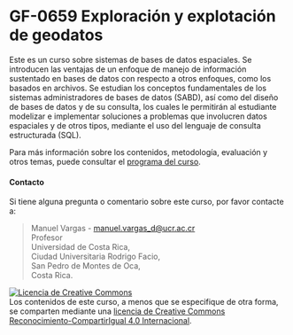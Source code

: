 # GF-0659 Exploración y explotación de geodatos
Este es un curso sobre sistemas de bases de datos espaciales. Se introducen las ventajas de un enfoque de manejo de información sustentado en bases de datos con respecto a otros enfoques, como los basados en archivos. Se estudian los conceptos fundamentales de los sistemas administradores de bases de datos (SABD), así como del diseño de bases de datos y de su consulta, los cuales le permitirán al estudiante modelizar e implementar soluciones a problemas que involucren datos espaciales y de otros tipos, mediante el uso del lenguaje de consulta estructurada (SQL).

Para más información sobre los contenidos, metodología, evaluación y otros temas, puede consultar el [programa del curso](https://github.com/gf0659-exploraciongeodatos/2025-ii/blob/main/contenido/informacion-general/programa-gf0659-exploraciongeodatos-2025-ii.pdf).


#### Contacto

Si tiene alguna pregunta o comentario sobre este curso, por favor contacte a:

> Manuel Vargas - manuel.vargas_d@ucr.ac.cr  
Profesor  
Universidad de Costa Rica,  
Ciudad Universitaria Rodrigo Facio,  
San Pedro de Montes de Oca,  
Costa Rica.

<a rel="license" href="http://creativecommons.org/licenses/by-sa/4.0/"><img alt="Licencia de Creative Commons" style="border-width:0" src="https://i.creativecommons.org/l/by-sa/4.0/88x31.png" /></a><br />Los contenidos de este curso, a menos que se especifique de otra forma, se comparten mediante una <a rel="license" href="http://creativecommons.org/licenses/by-sa/4.0/">licencia de Creative Commons Reconocimiento-CompartirIgual 4.0 Internacional</a>.
